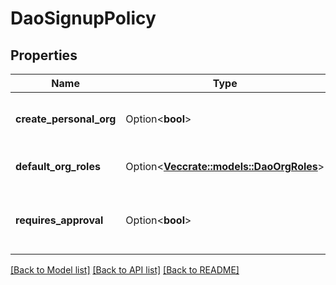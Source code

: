 # DaoSignupPolicy

## Properties

Name | Type | Description | Notes
------------ | ------------- | ------------- | -------------
**create_personal_org** | Option<**bool**> | Create a personal org for the user | [optional]
**default_org_roles** | Option<[**Vec<crate::models::DaoOrgRoles>**](DaoOrgRoles.md)> | Default org roles for new orgs | [optional]
**requires_approval** | Option<**bool**> | Require admin approval for new orgs | [optional]

[[Back to Model list]](../README.md#documentation-for-models) [[Back to API list]](../README.md#documentation-for-api-endpoints) [[Back to README]](../README.md)


